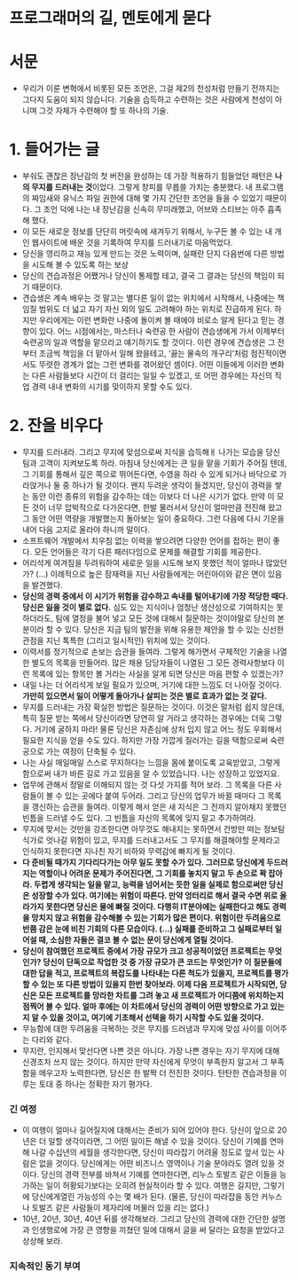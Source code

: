 # 프로그래머의 길, 멘토에게 묻다

# 서문

- 우리가 이룬 변혁에서 비롯된 모든 조언은, 그걸 제2의 천성처럼 만들기 전까지는 그다지 도움이 되지 않습니다. 기술을 습득하고 수련하는 것은 사람에게 천성이 아니며 그것 자체가 수련해야 할 또 하나의 기술.

# 1. 들어가는 글

- 부숴도 괜찮은 장난감의 첫 버전을 완성하는 데 가장 적용하기 힘들었던 패턴은 **나의 무지를 드러내는 것**이었다. 그렇게 창피를 무릅쓸 가치는 충분했다. 내 프로그램의 짜임새와 유닉스 파일 권한에 대해 몇 가지 간단한 조언을 들을 수 있었기 때문이다. 그 조언 덕에 나는 내 장난감을 신속히 무미래했고, 어브와 스티브는 아주 흡족해 했다.
- 이 모든 새로운 정보를 단단히 머릿속에 새겨두기 위해서, 누구든 볼 수 있는 내 개인 웹사이트에 배운 것을 기록하여 무지를 드러내기로 마음먹었다.
- 당신을 영리하고 재능 있게 만드는 것은 노력이며, 실패란 단지 다음번에 다른 방법을 시도해 볼 수 있도록 하는 보상
- 당신의 견습과정은 어쨌거나 당신이 통제할 테고, 결국 그 결과는 당신의 책임이 되기 때문이다.
- 견습생은 계속 배우는 것 말고는 별다른 일이 없는 위치에서 시작해서, 나중에는 책임질 범위도 더 넓고 자기 자신 외의 일도 고려해야 하는 위치로 진급하게 된다. 하지만 우리에게는 이런 변화란 나중에 돌이켜 볼 때에야 비로소 알게 된다고 믿는 경향이 있다. 어느 시점에서는, 마스터나 숙련공 한 사람이 견습생에게 가서 이제부터 숙련공의 일과 역할을 맡으라고 얘기하기도 할 것이다. 이런 경우에 견습생은 그 전부터 조금씩 책임을 더 맡아서 일해 왔을테고, ‘끓는 물속의 개구리’처럼 점진적이면서도 뚜렷한 경계가 없는 그런 변화를 겪어왔던 셈이다. 어떤 이들에게 이러한 변화는 다른 사람들보다 시간이 더 걸리는 일일 수 있겠고, 또 어떤 경우에는 자신의 직업 경력 내내 변화의 시기를 맞이하지 못할 수도 있다.

# 2. 잔을 비우다

- 무지를 드러내라. 그리고 무지에 맞섬으로써 지식을 습득해ㅐ 나가는 모습을 당신 팀과 고객이 지켜보도록 하라. 마침내 당신에게는 큰 일을 맡을 기회가 주어질 텐데, 그 기회를 통해서 깊은 쪽으로 뛰어든다면, 수영을 하라 수 있게 되거나 바닥으로 가라앉거나 둘 중 하나가 될 것이다. 왠지 두려운 생각이 들겠지만, 당신이 경력을 쌓는 동안 이런 종류의 위험을 감수하는 데는 이보다 더 나은 시기가 없다. 만약 이 모든 것이 너무 압박적으로 다가온다면, 한발 물러서서 당신이 얼마만큼 전진해 왔고 그 동안 어떤 역량을 개발했는지 돌아보는 일이 중요하다. 그런 다음에 다시 기운을 내어 다음 고지로 올라야 하니까 말이다.
- 소프트웨어 개발에서 치우침 없는 이력을 쌓으려면 다양한 언어를 접하는 편이 좋다. 모든 언어들은 각기 다른 패러다임으로 문제를 해결할 기회를 제공한다.
- 어리석게 여겨짐을 두려워하여 새로운 일을 시도해 보지 못했던 적이 얼마나 많았던가? (...) 이례적으로 높은 잠재력을 지닌 사람들에게는 어린아이와 같은 면이 있음을 발견했다.
- **당신의 경력 중에서 이 시기가 위험을 감수하고 속내를 털어내기에 가장 적당한 때다. 당신은 잃을 것이 별로 없다.** 심도 있는 지식이나 엄청난 생산성으로 기여하지는 못하더라도, 팀에 열정을 불어 넣고 모든 것에 대해서 질문하는 것이야말로 당신의 본분이라 할 수 있다. 당신은 지금 팀의 발전을 위해 유용한 제안을 할 수 있는 신선한 관점을 지닌 톡특한 (그리고 일시적인) 위치에 있는 것이다.
- 이력서를 정기적으로 손보는 습관을 들여라. 그렇게 해가면서 구체적인 기술을 나열한 별도의 목록을 만들어라. 많은 채용 담당자들이 나열된 그 모든 경력사항보다 이런 목록에 있는 항목만 볼 거라는 사실을 알게 되면 당신은 마음 편할 수 있겠는가?
- 내일 나는 더 어리석게 보일 필요가 있으며, 거기에 대한 느낌도 더 나아질 것이다. **가만히 있으면서 일이 어떻게 돌아가나 살피는 것은 별로 효과가 없는 것 같다.**
- 무지를 드러내는 가장 확실한 방법은 질문하는 것이다. 이것은 말처럼 쉽지 않은데, 특히 질문 받는 쪽에서 당신이라면 당연히 알 거라고 생각하는 경우에는 더욱 그렇다. 거기에 굴하지 마라! 물론 당신은 자존심에 상처 입지 않고 어느 정도 우회해서 필요한 지식을 얻을 수도 있다. 하지만 가장 가깝게 질러가는 길을 택함으로써 숙련공으로 가는 여정이 단축될 수 있다.
- 나는 사실 매일매일 스스로 무지하다는 느낌을 몸에 붙이도록 교육받았고, 그렇게 함으로써 내가 바른 길로 가고 있음을 알 수 있었습니다. 나는 성장하고 있었지요.
- 업무에 관해서 정말로 이해되지 않는 것 다섯 가지를 적어 보라. 그 목록을 다른 사람들이 볼 수 있는 곳에다 붙여 두어라. 그리고 당신의 업무가 바뀔 때마다 그 목록을 갱신하는 습관을 들여라. 이렇게 해서 얻은 새 지식은 그 전까지 알아채지 못했던 빈틈을 드러낼 수도 있다. 그 빈틈을 자신의 목록에 잊지 말고 추가하여라.
- 무지에 맞서는 것만을 강조한다면 아무것도 해내지는 못하면서 건방만 떠는 정보탐식가로 엇나갈 위험이 있고, 무지를 드러내고서도 그 무지를 해결해야할 문제라고 인식하지 못한다면 지나친 자기 비하와 무력감에 빠지게 될 것이다.
- **다 준비될 때가지 기다리다가는 아무 일도 못할 수가 있다. 그러므로 당신에게 두드러지는 역할이나 어려운 문제가 주어진다면, 그 기회를 놓치지 말고 두 손으로 꽉 잡아라. 두렵게 생각되는 일을 맡고, 능력을 넘어서는 듯한 일을 실제로 함으로써만 당신은 성장할 수가 있다.
여기에는 위험이 따른다. 만약 엉터리로 해서 결국 수면 위로 올라가지 못한다면 당신은 물에 빠질 것이다. 다행히 IT분야에는 실패한다고 해도 경력을 망치지 않고 위험을 감수해볼 수 있는 기회가 많은 편이다. 위험이란 두려움으로 반쯤 감은 눈에 비친 기회의 다른 모습이다. (...) 실패를 준비하고 그 실패로부터 일어설 때, 소심한 자들은 결코 볼 수 없는 문이 당신에게 열릴 것이다.**
- **당신이 참여했던 프로젝트 중에서 가장 규모가 크고 성공적이었던 프로젝트는 무엇인가? 당신이 단독으로 작업한 것 중 가장 규모가 큰 코드는 무엇인가? 이 질문들에 대한 답을 적고, 프로젝트의 복잡도를 나타내는 다른 척도가 있을지, 프로젝트를 평가할 수 있는 또 다른 방법이 있을지 한번 찾아보라. 이제 다음 프로젝트가 시작되면, 당신은 모든 프로젝트를 망라한 차트를 그려 놓고 새 프로젝트가 어디쯤에 위치하는지 점찍어 볼 수 있다. 얼마 후에는 이 차트에서 당신의 경력이 어떤 방향으로 가고 있는지 알 수 있을 것이고, 여기에 기초해서 선택을 하기 시작할 수도 있을 것이다.**
- 무능함에 대한 두려움을 극복하는 것은 무지를 드러냄과 무지에 맞섬 사이를 이어주는 다리와 같다.
- 무지란, 인지해서 맞선다면 나쁜 것은 아니다. 가장 나쁜 경우는 자기 무지에 대해 신경조차 쓰지 않는 것이다. 하지만 만약 자신에게 무엇이 부족한지 알고서 그 부족함을 메우고자 노력한다면, 당신은 한 발짝 더 전진한 것이다. 탄탄한 견습과정을 이루는 토대 중 하나는 정확한 자기 평가다.


### 긴 여정

- 이 여행이 얼마나 길어질지에 대해서는 준비가 되어 있어야 한다. 당신이 앞으로 20년은 더 일할 생각이라면, 그 어떤 일이든 해낼 수 있을 것이다. 당신이 기예를 연마해 나갈 수십년의 세월을 생각한다면, 당신이 따라잡기 어려울 정도로 앞서 있는 사람은 없을 것이다. 당신에게는 어떤 비즈니스 영역이나 기술 분야라도 열려 있을 것이다. 당신의 경력 전부를 바쳐서 기예를 연마한다면, 리누스 토발즈 같은 이들을 능가하는 일이 허황되기보다는 오히려 현실적이라 할 수 있다. 여행은 길지만, 그렇기에 당신에게열린 가능성의 수는 몇 배가 된다. (물론, 당신이 따라잡을 동안 커누스나 토발즈 같은 사람들이 제자리에 머물러 있을 리는 없다.)
- 10년, 20년, 30년, 40년 뒤를 생각해보라. 그리고 당신의 경력에 대한 간단한 설명과 인생행로에 가장 큰 영향을 끼쳤던 일에 대해서 글을 써 달라는 요청을 받았다고 상상해 보라.

### 지속적인 동기 부여

